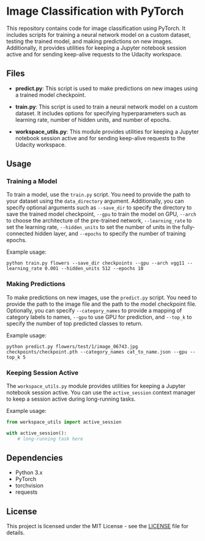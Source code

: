 

# Image Classification with PyTorch

This repository contains code for image classification using PyTorch. It includes scripts for training a neural network model on a custom dataset, testing the trained model, and making predictions on new images. Additionally, it provides utilities for keeping a Jupyter notebook session active and for sending keep-alive requests to the Udacity workspace.

## Files

- **predict.py**: This script is used to make predictions on new images using a trained model checkpoint.

- **train.py**: This script is used to train a neural network model on a custom dataset. It includes options for specifying hyperparameters such as learning rate, number of hidden units, and number of epochs.

- **workspace_utils.py**: This module provides utilities for keeping a Jupyter notebook session active and for sending keep-alive requests to the Udacity workspace.

## Usage

### Training a Model

To train a model, use the `train.py` script. You need to provide the path to your dataset using the `data_directory` argument. Additionally, you can specify optional arguments such as `--save_dir` to specify the directory to save the trained model checkpoint, `--gpu` to train the model on GPU, `--arch` to choose the architecture of the pre-trained network, `--learning_rate` to set the learning rate, `--hidden_units` to set the number of units in the fully-connected hidden layer, and `--epochs` to specify the number of training epochs.

Example usage:
```
python train.py flowers --save_dir checkpoints --gpu --arch vgg11 --learning_rate 0.001 --hidden_units 512 --epochs 10
```

### Making Predictions

To make predictions on new images, use the `predict.py` script. You need to provide the path to the image file and the path to the model checkpoint file. Optionally, you can specify `--category_names` to provide a mapping of category labels to names, `--gpu` to use GPU for prediction, and `--top_k` to specify the number of top predicted classes to return.

Example usage:
```
python predict.py flowers/test/1/image_06743.jpg checkpoints/checkpoint.pth --category_names cat_to_name.json --gpu --top_k 5
```

### Keeping Session Active

The `workspace_utils.py` module provides utilities for keeping a Jupyter notebook session active. You can use the `active_session` context manager to keep a session active during long-running tasks.

Example usage:
```python
from workspace_utils import active_session

with active_session():
    # long-running task here
```

## Dependencies

- Python 3.x
- PyTorch
- torchvision
- requests

## License

This project is licensed under the MIT License - see the [LICENSE](LICENSE) file for details.
